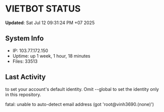 # VIETBOT STATUS
**Updated**: Sat Jul 12 09:31:24 PM +07 2025

## System Info
- IP: 103.77.172.150
- Uptime: up 1 week, 1 hour, 18 minutes
- Files: 33513

## Last Activity

to set your account's default identity.
Omit --global to set the identity only in this repository.

fatal: unable to auto-detect email address (got 'root@vinh3690.(none)')
